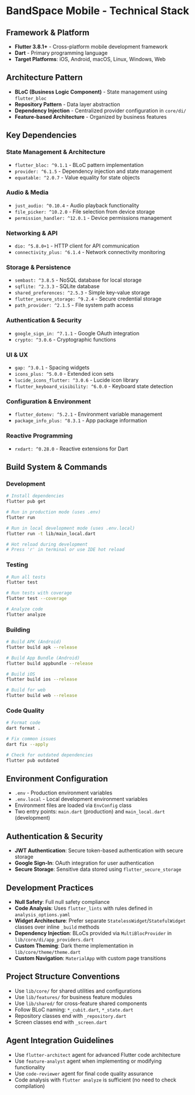 # BandSpace Mobile - Technical Stack

## Framework & Platform
- **Flutter 3.8.1+** - Cross-platform mobile development framework
- **Dart** - Primary programming language
- **Target Platforms**: iOS, Android, macOS, Linux, Windows, Web

## Architecture Pattern
- **BLoC (Business Logic Component)** - State management using `flutter_bloc`
- **Repository Pattern** - Data layer abstraction
- **Dependency Injection** - Centralized provider configuration in `core/di/`
- **Feature-based Architecture** - Organized by business features

## Key Dependencies

### State Management & Architecture
- `flutter_bloc: ^9.1.1` - BLoC pattern implementation
- `provider: ^6.1.5` - Dependency injection and state management
- `equatable: ^2.0.7` - Value equality for state objects

### Audio & Media
- `just_audio: ^0.10.4` - Audio playback functionality
- `file_picker: ^10.2.0` - File selection from device storage
- `permission_handler: ^12.0.1` - Device permissions management

### Networking & API
- `dio: ^5.8.0+1` - HTTP client for API communication
- `connectivity_plus: ^6.1.4` - Network connectivity monitoring

### Storage & Persistence
- `sembast: ^3.8.5` - NoSQL database for local storage
- `sqflite: ^2.3.3` - SQLite database
- `shared_preferences: ^2.5.3` - Simple key-value storage
- `flutter_secure_storage: ^9.2.4` - Secure credential storage
- `path_provider: ^2.1.5` - File system path access

### Authentication & Security
- `google_sign_in: ^7.1.1` - Google OAuth integration
- `crypto: ^3.0.6` - Cryptographic functions

### UI & UX
- `gap: ^3.0.1` - Spacing widgets
- `icons_plus: ^5.0.0` - Extended icon sets
- `lucide_icons_flutter: ^3.0.6` - Lucide icon library
- `flutter_keyboard_visibility: ^6.0.0` - Keyboard state detection

### Configuration & Environment
- `flutter_dotenv: ^5.2.1` - Environment variable management
- `package_info_plus: ^8.3.1` - App package information

### Reactive Programming
- `rxdart: ^0.28.0` - Reactive extensions for Dart

## Build System & Commands

### Development
```bash
# Install dependencies
flutter pub get

# Run in production mode (uses .env)
flutter run

# Run in local development mode (uses .env.local)
flutter run -t lib/main_local.dart

# Hot reload during development
# Press 'r' in terminal or use IDE hot reload
```

### Testing
```bash
# Run all tests
flutter test

# Run tests with coverage
flutter test --coverage

# Analyze code
flutter analyze
```

### Building
```bash
# Build APK (Android)
flutter build apk --release

# Build App Bundle (Android)
flutter build appbundle --release

# Build iOS
flutter build ios --release

# Build for web
flutter build web --release
```

### Code Quality
```bash
# Format code
dart format .

# Fix common issues
dart fix --apply

# Check for outdated dependencies
flutter pub outdated
```

## Environment Configuration
- `.env` - Production environment variables
- `.env.local` - Local development environment variables
- Environment files are loaded via `EnvConfig` class
- Two entry points: `main.dart` (production) and `main_local.dart` (development)

## Authentication & Security
- **JWT Authentication**: Secure token-based authentication with secure storage
- **Google Sign-In**: OAuth integration for user authentication
- **Secure Storage**: Sensitive data stored using `flutter_secure_storage`

## Development Practices
- **Null Safety**: Full null safety compliance
- **Code Analysis**: Uses `flutter_lints` with rules defined in `analysis_options.yaml`
- **Widget Architecture**: Prefer separate `StatelessWidget`/`StatefulWidget` classes over inline `_build` methods
- **Dependency Injection**: BLoCs provided via `MultiBlocProvider` in `lib/core/di/app_providers.dart`
- **Custom Theming**: Dark theme implementation in `lib/core/theme/theme.dart`
- **Custom Navigation**: `MaterialApp` with custom page transitions

## Project Structure Conventions
- Use `lib/core/` for shared utilities and configurations
- Use `lib/features/` for business feature modules
- Use `lib/shared/` for cross-feature shared components
- Follow BLoC naming: `*_cubit.dart`, `*_state.dart`
- Repository classes end with `_repository.dart`
- Screen classes end with `_screen.dart`

## Agent Integration Guidelines
- Use `flutter-architect` agent for advanced Flutter code architecture
- Use `feature-analyst` agent when implementing or modifying functionality
- Use `code-reviewer` agent for final code quality assurance
- Code analysis with `flutter analyze` is sufficient (no need to check compilation)